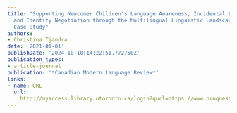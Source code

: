 ```yaml
---
title: "Supporting Newcomer Children's Language Awareness, Incidental Language Learning,
  and Identity Negotiation through the Multilingual Linguistic Landscape: An Exploratory
  Case Study"
authors:
- Christina Tjandra
date: '2021-01-01'
publishDate: '2024-10-10T14:22:51.772750Z'
publication_types:
- article-journal
publication: '*Canadian Modern Language Review*'
links:
- name: URL
  url: 
    http://myaccess.library.utoronto.ca/login?qurl=https://www.proquest.com/docview/2550703413?accountid=14771&bdid=38382&_bd=jQoDG3W2MuJ8yBItOB%2FID9taXNg%3D
---
```

